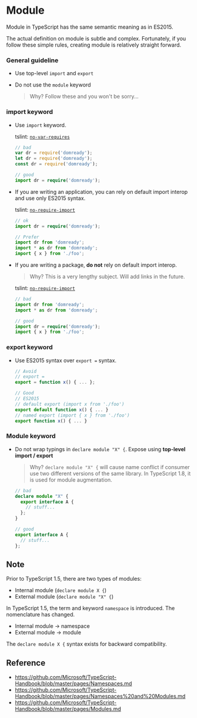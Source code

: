 # Module
Module in TypeScript has the same semantic meaning as in ES2015.

The actual definition on module is subtle and complex.
Fortunately, if you follow these simple rules, creating module is relatively straight forward.

### General guideline
- Use top-level `import` and `export`
- Do not use the `module` keyword

  > Why? Follow these and you won't be sorry...

### import keyword
- Use `import` keyword.

  tslint: [`no-var-requires`](../tooling/tslint.md#no-var-requires-native)

  ```ts
  // bad
  var dr = require('domready');
  let dr = require('domready');
  const dr = require('domready');

  // good
  import dr = require('domready');
  ```

- If you are writing an application, you can rely on default import interop and use only ES2015 syntax.

  tslint: [`no-require-import`](../tooling/tslint.md#no-require-imports-native)

  ```ts
  // ok
  import dr = require('domready');

  // Prefer
  import dr from 'domready';
  import * as dr from 'domready';
  import { x } from './foo';
  ```

- If you are writing a package, **do not** rely on default import interop.

  > Why? This is a very lengthy subject. Will add links in the future.

  tslint: [`no-require-import`](../tooling/tslint.md#no-require-imports-native)


  ```ts
  // bad
  import dr from 'domready';
  import * as dr from 'domready';

  // good
  import dr = require('domready');
  import { x } from './foo';
  ```

### export keyword
- Use ES2015 syntax over `export =` syntax.

  ```ts
  // Avoid
  // export =
  export = function x() { ... };

  // Good
  // ES2015
  // default export (import x from './foo')
  export default function x() { ... }
  // named export (import { x } from './foo')
  export function x() { ... }
  ```

### Module keyword
- Do not wrap typings in `declare module "X" {`. Expose using **top-level import / export**

  > Why? `declare module "X" {` will cause name conflict if consumer use two different versions of the same library.
  > In TypeScript 1.8, it is used for module augmentation.

  ```ts
  // bad
  declare module "X" {
    export interface A {
      // stuff...
    };
  }

  // good
  export interface A {
    // stuff...
  };
  ```

## Note
Prior to TypeScript 1.5, there are two types of modules:
* Internal module (`declare module X {`)
* External module (`declare module "X" {`)

In TypeScript 1.5, the term and keyword `namespace` is introduced.
The nomenclature has changed.
* Internal module -> namespace
* External module -> module

The `declare module X {` syntax exists for backward compatibility.

## Reference
* https://github.com/Microsoft/TypeScript-Handbook/blob/master/pages/Namespaces.md
* https://github.com/Microsoft/TypeScript-Handbook/blob/master/pages/Namespaces%20and%20Modules.md
* https://github.com/Microsoft/TypeScript-Handbook/blob/master/pages/Modules.md
